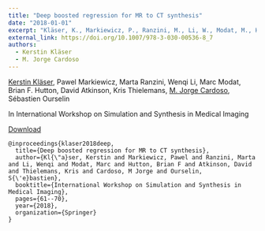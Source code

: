 ```yaml
---
title: "Deep boosted regression for MR to CT synthesis"
date: "2018-01-01"
excerpt: "Kläser, K., Markiewicz, P., Ranzini, M., Li, W., Modat, M., Hutton, B.F., Atkinson, D., Thielemans, K., Cardoso, M.J. and Ourselin, S., 2018. In International Workshop on Simulation and Synthesis in Medical Imaging (pp. 61-70). Springer, Cham."
external_link: https://doi.org/10.1007/978-3-030-00536-8_7
authors:
  - Kerstin Kläser
  - M. Jorge Cardoso
---
```

[Kerstin Kläser](/people/kerstin_klaser), Pawel Markiewicz, Marta Ranzini, Wenqi Li, Marc Modat, Brian F. Hutton, David Atkinson, Kris Thielemans, [M. Jorge Cardoso](/people/jorge_cardoso), Sébastien Ourselin

In International Workshop on Simulation and Synthesis in Medical Imaging

<a href="{{page.external_link}}" target="_blank"> Download </a>

```
@inproceedings{klaser2018deep,
  title={Deep boosted regression for MR to CT synthesis},
  author={Kl{\"a}ser, Kerstin and Markiewicz, Pawel and Ranzini, Marta and Li, Wenqi and Modat, Marc and Hutton, Brian F and Atkinson, David and Thielemans, Kris and Cardoso, M Jorge and Ourselin, S{\'e}bastien},
  booktitle={International Workshop on Simulation and Synthesis in Medical Imaging},
  pages={61--70},
  year={2018},
  organization={Springer}
}
```
